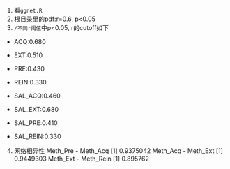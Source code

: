 1.  看`ggnet.R`
2.  根目录里的pdf:r=0.6, p<0.05
3.  `/不同r阈值`中p<0.05, r的cutoff如下
-   ACQ:0.680

-   EXT:0.510

-   PRE:0.430

-   REIN:0.330

-   SAL_ACQ:0.460

-   SAL_EXT:0.680

-   SAL_PRE:0.410

-   SAL_REIN:0.330
4.  网络相异性 
Meth_Pre - Meth_Acq
[1] 0.9375042
Meth_Acq - Meth_Ext
[1] 0.9449303
Meth_Ext - Meth_Rein
[1] 0.895762
